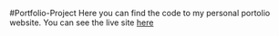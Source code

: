 #Portfolio-Project
Here you can find the code to my personal portolio website.
You can see the live site [here](https://www.andrewrblack.com)
